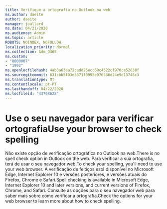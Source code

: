 ```yaml
---
title: Verifique a ortografia no Outlook na web
ms.author: daeite
author: daeite
manager: joallard
ms.date: 04/21/2020
ms.audience: Admin
ms.topic: article
ROBOTS: NOINDEX, NOFOLLOW
localization_priority: Normal
ms.collection: Adm_O365
ms.custom:
- "8000007"
- "1992"
ms.openlocfilehash: 4ab3a63aa72cadd26ecc69c4322cf970ce52638f
ms.sourcegitcommit: 631cbb5f03e5371f0995e976536d24e9d13746c3
ms.translationtype: MT
ms.contentlocale: pt-PT
ms.lasthandoff: 04/22/2020
ms.locfileid: "43768628"
---
```

# <a name="use-your-browser-to-check-spelling"></a><span data-ttu-id="54c6d-102">Use o seu navegador para verificar ortografia</span><span class="sxs-lookup"><span data-stu-id="54c6d-102">Use your browser to check spelling</span></span>

<span data-ttu-id="54c6d-103">Não existe opção de verificação ortográfica no Outlook na web.</span><span class="sxs-lookup"><span data-stu-id="54c6d-103">There is no spell check option in Outlook on the web.</span></span> <span data-ttu-id="54c6d-104">Para verificar a sua ortografia, terá de usar o seu navegador web.</span><span class="sxs-lookup"><span data-stu-id="54c6d-104">To check your spelling, you'll need to use your web browser.</span></span> <span data-ttu-id="54c6d-105">A verificação de feitiços está disponível no Microsoft Edge, Internet Explorer 10 e versões posteriores, e versões atuais do Firefox, Chrome e Safari.</span><span class="sxs-lookup"><span data-stu-id="54c6d-105">Spell checking is available in Microsoft Edge, Internet Explorer 10 and later versions, and current versions of Firefox, Chrome, and Safari.</span></span> <span data-ttu-id="54c6d-106">Consulte as opções para o seu navegador web para saber mais sobre como verificar a ortografia.</span><span class="sxs-lookup"><span data-stu-id="54c6d-106">Check the options for your web browser to learn more about how to check spelling.</span></span>